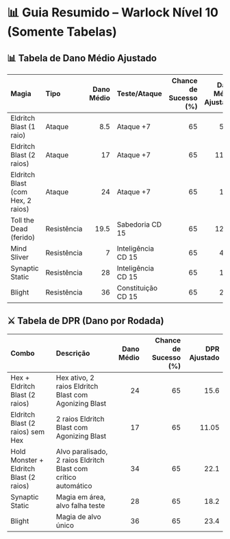 # 📊 Guia Resumido – Warlock Nível 10 (Somente Tabelas)

## 📊 Tabela de Dano Médio Ajustado

| Magia                             | Tipo        |   Dano Médio | Teste/Ataque       |   Chance de Sucesso (%) |   Dano Médio Ajustado |
|:----------------------------------|:------------|-------------:|:-------------------|------------------------:|----------------------:|
| Eldritch Blast (1 raio)           | Ataque      |          8.5 | Ataque +7          |                      65 |                  5.53 |
| Eldritch Blast (2 raios)          | Ataque      |         17   | Ataque +7          |                      65 |                 11.05 |
| Eldritch Blast (com Hex, 2 raios) | Ataque      |         24   | Ataque +7          |                      65 |                 15.6  |
| Toll the Dead (ferido)            | Resistência |         19.5 | Sabedoria CD 15    |                      65 |                 12.68 |
| Mind Sliver                       | Resistência |          7   | Inteligência CD 15 |                      65 |                  4.55 |
| Synaptic Static                   | Resistência |         28   | Inteligência CD 15 |                      65 |                 18.2  |
| Blight                            | Resistência |         36   | Constituição CD 15 |                      65 |                 23.4  |

## ⚔️ Tabela de DPR (Dano por Rodada)

| Combo                                   | Descrição                                                      |   Dano Médio |   Chance de Sucesso (%) |   DPR Ajustado |
|:----------------------------------------|:---------------------------------------------------------------|-------------:|------------------------:|---------------:|
| Hex + Eldritch Blast (2 raios)          | Hex ativo, 2 raios Eldritch Blast com Agonizing Blast          |           24 |                      65 |          15.6  |
| Eldritch Blast (2 raios) sem Hex        | 2 raios Eldritch Blast com Agonizing Blast                     |           17 |                      65 |          11.05 |
| Hold Monster + Eldritch Blast (2 raios) | Alvo paralisado, 2 raios Eldritch Blast com crítico automático |           34 |                      65 |          22.1  |
| Synaptic Static                         | Magia em área, alvo falha teste                                |           28 |                      65 |          18.2  |
| Blight                                  | Magia de alvo único                                            |           36 |                      65 |          23.4  |